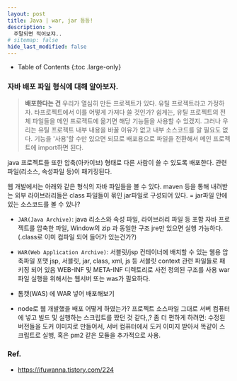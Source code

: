 ```yaml
---
layout: post
title: Java | war, jar 등등!
description: >
  주말되면 적어보쟈..
# sitemap: false
hide_last_modified: false
---
```


- Table of Contents
{:toc .large-only}

### 자바 배포 파일 형식에 대해 알아보자. 

> **배포한다는 건**
우리가 열심히 만든 프로젝트가 있다. 유틸 프로젝트라고 가정하자. 타프로젝트에서
이를 어떻게 가져다 쓸 것인가?
쉽게는, 유틸 프로젝트의 전체 파일들을 메인 프로젝트에 옮기면 해당 기능들을 사용할 수 있겠지.
그러나 우리는 유틸 프로젝트 내부 내용을 바꿀 이유가 없고 내부 소스코드를 알 필요도 없다. 
기능을 '사용'할 수만 있으면 되므로 배포용으로 파일을 전환해서 메인 프로젝트에 import하면 된다.

java 프로젝트들 또한 압축(아카이브) 형태로 
다른 사람이 쓸 수 있도록 배포한다. 관련 파일(리소스, 속성파일 등)이 패키징된다.

웹 개발에서는 아래와 같은 형식의 자바 파일들을 볼 수 있다.
maven 등을 통해 내려받는 외부 라이브러리들은 class 파일들이 묶인 jar파일로 구성되어 있다.
= jar파일 안에 있는 소스코드를 볼 수 있나?

- `JAR(Java Archive)`: java 리소스와 속성 파일, 라이브러리 파일 등 포함
자바 프로젝트를 압축한 파일, Window의 zip 과 동일한 구조
jre만 있으면 실행 가능하다. (.class로 이미 컴파일 되어 들어가 있는건가?)

- `WAR(Web Application Archive)`: 서블릿/jsp 컨테이너에 배치할 수 있는 웹용 압축파일 포맷
jsp, 서블릿, jar, class, xml, js 등 서블릿 context 관련 파일들로 패키징 되어 있음
WEB-INF 및 META-INF 디렉토리로 사전 정의된 구조를 사용
war 파일 실행을 위해서는 웹서버 또는 was가 필요하다.

- 톰캣(WAS) 에 WAR 넣어 배포해보기

- node로 웹 개발했을 배포 어떻게 하였는가?
프로젝트 소스파일 그대로 서버 컴퓨터에 넣고 빌드 및 실행하는 스크립트를 짰던 것 같다,,?
좀 더 편하게 하려면: 수정된 버전들을 도커 이미지로 만들어서, 서버 컴퓨터에서 도커 이미지 받아서 똑같이 스크립트로 실행, 혹은 pm2 같은 모듈을 추가적으로 사용.


### Ref.
- https://ifuwanna.tistory.com/224
